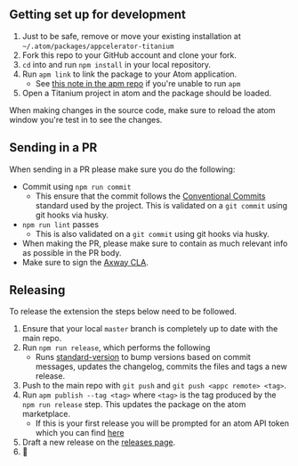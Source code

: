 ## Getting set up for development

1. Just to be safe, remove or move your existing installation at `~/.atom/packages/appcelerator-titanium`
2. Fork this repo to your GitHub account and clone your fork.
3. `cd` into and run `npm install` in your local repository.
4. Run `apm link` to link the package to your Atom application.
	- See [this note in the apm repo](https://github.com/atom/apm#installing) if you're unable to run `apm`
5. Open a Titanium project in atom and the package should be loaded.

When making changes in the source code, make sure to reload the atom window you're test in to see the changes.

## Sending in a PR

When sending in a PR please make sure you do the following:

- Commit using `npm run commit`
	- This ensure that the commit follows the [Conventional Commits](https://www.conventionalcommits.org/) standard used by the project. This is validated on a `git commit` using git hooks via husky.
- `npm run lint` passes
	- This is also validated on a `git commit` using git hooks via husky.
- When making the PR, please make sure to contain as much relevant info as possible in the PR body.
- Make sure to sign the [Axway CLA](https://cla.axway.com/).


## Releasing

To release the extension the steps below need to be followed.

1. Ensure that your local `master` branch is completely up to date with the main repo.
2. Run `npm run release`, which performs the following
	- Runs [standard-version](https://github.com/conventional-changelog/standard-version) to bump versions based on commit messages, updates the changelog, commits the files and tags a new release.
3. Push to the main repo with `git push` and `git push <appc remote> <tag>`.
4. Run `apm publish --tag <tag>` where `<tag>` is the tag produced by the `npm run release` step. This updates the package on the atom marketplace.
	- If this is your first release you will be prompted for an atom API token which you can find [here](https://atom.io/account)
5. Draft a new release on the [releases page](https://github.com/appcelerator/atom-appcelerator-titanium/releases).
6. 🎉
